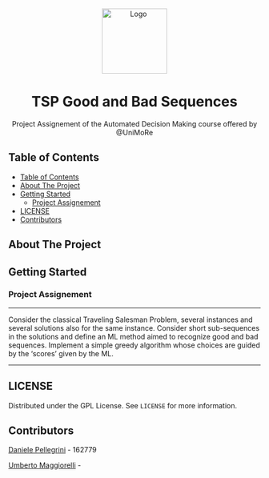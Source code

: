 <br />    
<p align="center">
<a href="https://github.com/danielepelleg/TSP-Good-Bad-Sequences">
    <img src="https://image.flaticon.com/icons/png/512/2165/2165621.png" alt="Logo" width="130" height="130">
</a>
<h1 align="center">TSP Good and Bad Sequences</h1>
<p align="center">
    Project Assignement of the Automated Decision Making course offered by @UniMoRe
</p>
  
<!-- TABLE OF CONTENTS -->
## Table of Contents
  
- [Table of Contents](#table-of-contents)
- [About The Project](#about-the-project)
- [Getting Started](#getting-started)
    - [Project Assignement](#project-assignement)
- [LICENSE](#license)
- [Contributors](#contributors)

## About The Project

## Getting Started

### Project Assignement
---
Consider the classical Traveling Salesman Problem, several instances and several solutions also for the same instance. Consider short sub-sequences in the solutions and define an ML method aimed to recognize good and bad sequences. Implement a simple greedy algorithm whose choices are guided by the ‘scores’ given by the ML.

---

## LICENSE

Distributed under the GPL License. See `LICENSE` for more information.

## Contributors

[Daniele Pellegrini](https://github.com/danielepelleg) - 162779

[Umberto Maggiorelli](https://github.com/umberto-maggiorelli) - 


